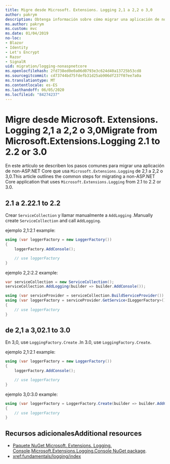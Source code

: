 ```yaml
---
title: Migre desde Microsoft. Extensions. Logging 2,1 a 2,2 o 3,0
author: pakrym
description: Obtenga información sobre cómo migrar una aplicación de non-ASP.NET Core que usa Microsoft. Extensions. Logging de 2,1 a 2,2 o 3,0.
ms.author: pakrym
ms.custom: mvc
ms.date: 01/04/2019
no-loc:
- Blazor
- Identity
- Let's Encrypt
- Razor
- SignalR
uid: migration/logging-nonaspnetcore
ms.openlocfilehash: 2fd738ed0e0a06d0793e3c624d40a13725b53cd8
ms.sourcegitcommit: cd73744bd75fdefb31d25ab906df237f07ee7a0a
ms.translationtype: MT
ms.contentlocale: es-ES
ms.lasthandoff: 06/05/2020
ms.locfileid: "84274237"
---
```

# <a name="migrate-from-microsoftextensionslogging-21-to-22-or-30"></a><span data-ttu-id="7ef80-103">Migre desde Microsoft. Extensions. Logging 2,1 a 2,2 o 3,0</span><span class="sxs-lookup"><span data-stu-id="7ef80-103">Migrate from Microsoft.Extensions.Logging 2.1 to 2.2 or 3.0</span></span>

<span data-ttu-id="7ef80-104">En este artículo se describen los pasos comunes para migrar una aplicación de non-ASP.NET Core que usa `Microsoft.Extensions.Logging` de 2,1 a 2,2 o 3,0.</span><span class="sxs-lookup"><span data-stu-id="7ef80-104">This article outlines the common steps for migrating a non-ASP.NET Core application that uses `Microsoft.Extensions.Logging` from 2.1 to 2.2 or 3.0.</span></span>

## <a name="21-to-22"></a><span data-ttu-id="7ef80-105">2.1 a 2.2</span><span class="sxs-lookup"><span data-stu-id="7ef80-105">2.1 to 2.2</span></span>

<span data-ttu-id="7ef80-106">Crear `ServiceCollection` y llamar manualmente a `AddLogging` .</span><span class="sxs-lookup"><span data-stu-id="7ef80-106">Manually create `ServiceCollection` and call `AddLogging`.</span></span>

<span data-ttu-id="7ef80-107">ejemplo 2,1:</span><span class="sxs-lookup"><span data-stu-id="7ef80-107">2.1 example:</span></span>

```csharp
using (var loggerFactory = new LoggerFactory())
{
    loggerFactory.AddConsole();

    // use loggerFactory
}
```

<span data-ttu-id="7ef80-108">ejemplo 2,2:</span><span class="sxs-lookup"><span data-stu-id="7ef80-108">2.2 example:</span></span>

```csharp
var serviceCollection = new ServiceCollection();
serviceCollection.AddLogging(builder => builder.AddConsole());

using (var serviceProvider = serviceCollection.BuildServiceProvider())
using (var loggerFactory = serviceProvider.GetService<ILoggerFactory>())
{
    // use loggerFactory
}
```

## <a name="21-to-30"></a><span data-ttu-id="7ef80-109">de 2,1 a 3,0</span><span class="sxs-lookup"><span data-stu-id="7ef80-109">2.1 to 3.0</span></span>

<span data-ttu-id="7ef80-110">En 3,0, use `LoggingFactory.Create` .</span><span class="sxs-lookup"><span data-stu-id="7ef80-110">In 3.0, use `LoggingFactory.Create`.</span></span>

<span data-ttu-id="7ef80-111">ejemplo 2,1:</span><span class="sxs-lookup"><span data-stu-id="7ef80-111">2.1 example:</span></span>

```csharp
using (var loggerFactory = new LoggerFactory())
{
    loggerFactory.AddConsole();

    // use loggerFactory
}
```

<span data-ttu-id="7ef80-112">ejemplo 3,0:</span><span class="sxs-lookup"><span data-stu-id="7ef80-112">3.0 example:</span></span>

```csharp
using (var loggerFactory = LoggerFactory.Create(builder => builder.AddConsole()))
{
    // use loggerFactory
}
```

## <a name="additional-resources"></a><span data-ttu-id="7ef80-113">Recursos adicionales</span><span class="sxs-lookup"><span data-stu-id="7ef80-113">Additional resources</span></span>

* <span data-ttu-id="7ef80-114">[Paquete NuGet Microsoft. Extensions. Logging. Console](https://www.nuget.org/packages/Microsoft.Extensions.Logging.Console/).</span><span class="sxs-lookup"><span data-stu-id="7ef80-114">[Microsoft.Extensions.Logging.Console NuGet package](https://www.nuget.org/packages/Microsoft.Extensions.Logging.Console/).</span></span>
* <xref:fundamentals/logging/index>
